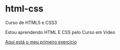 # html-css
Curso de HTML5 e CSS3

Estou aprendendo HTML E CSS pelo Curso em Video

<a href="https://ruan55.github.io/html-css/exercicios/ex001">Aqui está o meu primeiro exercicio </a>
